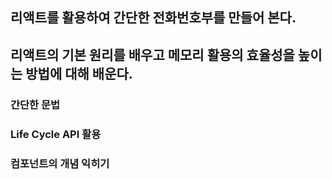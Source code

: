 ## 리액트를 활용하여 간단한 전화번호부를 만들어 본다.






## 리액트의 기본 원리를 배우고 메모리 활용의 효율성을 높이는 방법에 대해 배운다.
### 간단한 문법
### Life Cycle API 활용
### 컴포넌트의 개념 익히기
